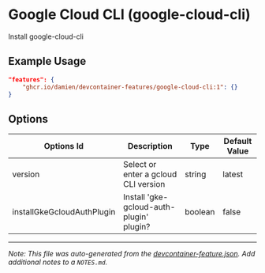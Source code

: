 
# Google Cloud CLI (google-cloud-cli)

Install google-cloud-cli

## Example Usage

```json
"features": {
    "ghcr.io/damien/devcontainer-features/google-cloud-cli:1": {}
}
```

## Options

| Options Id | Description | Type | Default Value |
|-----|-----|-----|-----|
| version | Select or enter a gcloud CLI version | string | latest |
| installGkeGcloudAuthPlugin | Install 'gke-gcloud-auth-plugin' plugin? | boolean | false |



---

_Note: This file was auto-generated from the [devcontainer-feature.json](https://github.com/damien/devcontainer-features/blob/main/src/google-cloud-cli/devcontainer-feature.json).  Add additional notes to a `NOTES.md`._
